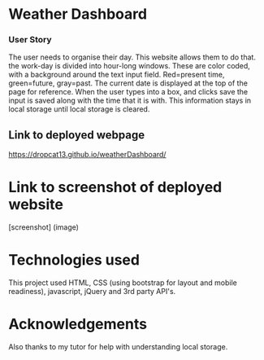 # Weather Dashboard

### User Story
The user needs to organise their day. This website allows them to do that. the work-day is divided into hour-long windows. These are color coded, with a background around the text input field. Red=present time, green=future, gray=past. The current date is displayed at the top of the page for reference. When the user types into a box, and clicks save the input is saved along with the time that it is with. This information stays in local storage until local storage is cleared.

## Link to deployed webpage
https://dropcat13.github.io/weatherDashboard/

# Link to screenshot of deployed website
[screenshot] (image)

# Technologies used
This project used HTML, CSS (using bootstrap for layout and mobile readiness), javascript, jQuery and 3rd party API's.

# Acknowledgements
 Also thanks to my tutor for help with understanding local storage.
